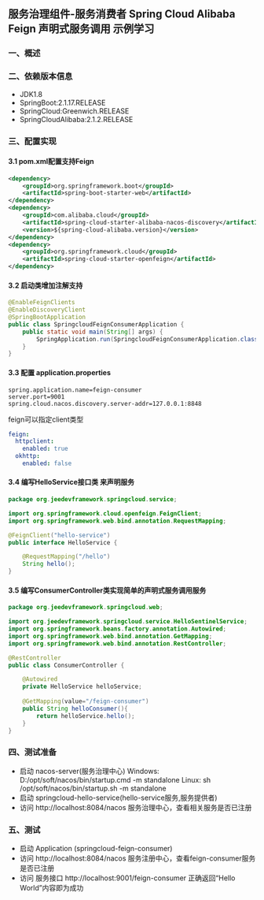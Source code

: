 ## 服务治理组件-服务消费者 Spring Cloud Alibaba Feign 声明式服务调用  示例学习

### 一、概述

### 二、依赖版本信息
* JDK1.8
* SpringBoot:2.1.17.RELEASE
* SpringCloud:Greenwich.RELEASE
* SpringCloudAlibaba:2.1.2.RELEASE

### 三、配置实现

#### 3.1 pom.xml配置支持Feign
```xml
<dependency>
	<groupId>org.springframework.boot</groupId>
	<artifactId>spring-boot-starter-web</artifactId>
</dependency>
<dependency>
    <groupId>com.alibaba.cloud</groupId>
    <artifactId>spring-cloud-starter-alibaba-nacos-discovery</artifactId>
    <version>${spring-cloud-alibaba.version}</version>
</dependency>
<dependency>
	<groupId>org.springframework.cloud</groupId>
	<artifactId>spring-cloud-starter-openfeign</artifactId>
</dependency>
```

#### 3.2 启动类增加注解支持
```java
@EnableFeignClients
@EnableDiscoveryClient
@SpringBootApplication
public class SpringcloudFeignConsumerApplication {
	public static void main(String[] args) {
		SpringApplication.run(SpringcloudFeignConsumerApplication.class, args);
	}
}
```

#### 3.3  配置 application.properties
```properties
spring.application.name=feign-consumer
server.port=9001
spring.cloud.nacos.discovery.server-addr=127.0.0.1:8848
```

feign可以指定client类型
```yaml
feign:
  httpclient:
    enabled: true
  okhttp:
    enabled: false
```

#### 3.4  编写HelloService接口类 来声明服务
```java
package org.jeedevframework.springcloud.service;

import org.springframework.cloud.openfeign.FeignClient;
import org.springframework.web.bind.annotation.RequestMapping;

@FeignClient("hello-service")
public interface HelloService {

	@RequestMapping("/hello")
	String hello();
}

```

#### 3.5  编写ConsumerController类实现简单的声明式服务调用服务
```java
package org.jeedevframework.springcloud.web;

import org.jeedevframework.springcloud.service.HelloSentinelService;
import org.springframework.beans.factory.annotation.Autowired;
import org.springframework.web.bind.annotation.GetMapping;
import org.springframework.web.bind.annotation.RestController;

@RestController
public class ConsumerController {

	@Autowired
	private HelloService helloService;
	
	@GetMapping(value="/feign-consumer")
	public String helloConsumer(){
		return helloService.hello();
	}
}

```

###  四、测试准备
* 启动 nacos-server(服务治理中心)
  Windows: D:/opt/soft/nacos/bin/startup.cmd -m standalone
  Linux: sh /opt/soft/nacos/bin/startup.sh -m standalone
* 启动 springcloud-hello-service(hello-service服务,服务提供者)
* 访问 http://localhost:8084/nacos 服务治理中心，查看相关服务是否已注册

### 五、测试
* 启动 Application (springcloud-feign-consumer)
* 访问 http://localhost:8084/nacos 服务注册中心，查看feign-consumer服务是否已注册
* 访问 服务接口 http://localhost:9001/feign-consumer 正确返回“Hello World”内容即为成功